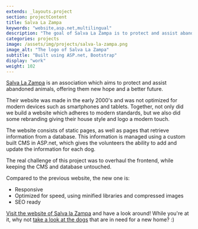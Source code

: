 ```yaml
---
extends: _layouts.project
section: projectContent
title: Salva La Zampa
keywords: "website,asp.net,multilingual"
description: "The goal of Salva La Zampa is to protect and assist abandoned animals, offering them new hope and a better future. I rebuilt their website frontend using modern technologies."
categories: projects
image: /assets/img/projects/salva-la-zampa.png
image_alt: "The logo of Salva La Zampa"
subtitle: "Built using ASP.net, Bootstrap"
display: "work"
weight: 102
---
```


<a href="https://www.salvalazampa.eu/" target="_blank">Salva La Zampa</a> is an association which aims to protect and assist abandoned animals, offering them new hope and a better future.

Their website was made in the early 2000's and was not optimized for modern devices such as smartphones and tablets. Together, not only did we build a website which adheres to modern standards, but we also did some rebranding giving their house style and logo a modern touch.

The website consists of static pages, as well as pages that retrieve information from a database. This information is managed using a custom built CMS in ASP.net, which gives the volunteers the ability to add and update the information for each dog.

The real challenge of this project was to overhaul the frontend, while keeping the CMS and database untouched. 

Compared to the previous website, the new one is:

- Responsive
- Optimized for speed, using minified libraries and compressed images
- SEO ready

<a href="https://www.salvalazampa.eu/" target="_blank">Visit the website of Salva la Zampa</a> and have a look around! While you're at it, why not <a href="https://www.salvalazampa.eu/cercano-casa" target="_blank">take a look at the dogs</a> that are in need for a new home? :)